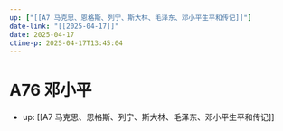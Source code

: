 ```yaml
---
up: ["[[A7 马克思、恩格斯、列宁、斯大林、毛泽东、邓小平生平和传记]]"]
date-link: "[[2025-04-17]]"
date: 2025-04-17
ctime-p: 2025-04-17T13:45:04
---
```


# A76 邓小平

- up: [[A7 马克思、恩格斯、列宁、斯大林、毛泽东、邓小平生平和传记]]
